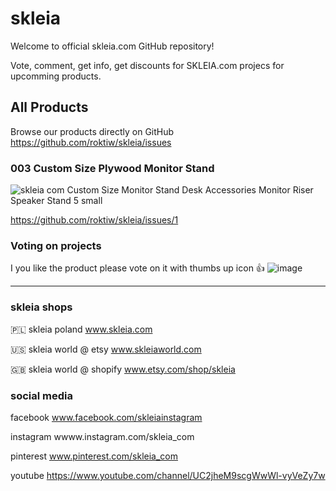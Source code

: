 # skleia
Welcome to official skleia.com GitHub repository!

Vote, comment, get info, get discounts for SKLEIA.com projecs for upcomming products.


## All Products
Browse our products directly on GitHub
https://github.com/roktiw/skleia/issues

### 003 Custom Size Plywood Monitor Stand
![skleia com Custom Size Monitor Stand Desk Accessories Monitor Riser Speaker Stand 5 small](https://user-images.githubusercontent.com/6304323/115061652-bec3be80-9ee9-11eb-948f-2a46c47db40d.jpeg)

https://github.com/roktiw/skleia/issues/1


### Voting on projects
I you like the product please vote on it with thumbs up icon 👍
![image](https://user-images.githubusercontent.com/6304323/115060898-b323c800-9ee8-11eb-99f2-a8cbcc9f9716.png)

---
### skleia shops

🇵🇱 skleia poland www.skleia.com

🇺🇸 skleia world @ etsy www.skleiaworld.com

🇬🇧 skleia world @ shopify www.etsy.com/shop/skleia

### social media

facebook www.facebook.com/skleiainstagram

instagram wwww.instagram.com/skleia_com

pinterest www.pinterest.com/skleia_com

youtube https://www.youtube.com/channel/UC2jheM9scgWwWl-vyVeZy7w
